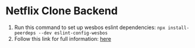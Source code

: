 # Netflix Clone Backend

1. Run this command to set up wesbos eslint dependencies: `npx install-peerdeps --dev eslint-config-wesbos`
2. Follow this link for full information: [here](https://github.com/wesbos/eslint-config-wesbos)